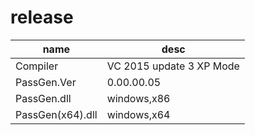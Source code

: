 # release
|name|desc|
|-|-|
|Compiler|VC 2015 update 3 XP Mode|
|PassGen.Ver|0.00.00.05|
|PassGen.dll|windows,x86|
|PassGen(x64).dll|windows,x64|